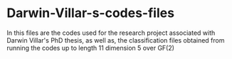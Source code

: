 # Darwin-Villar-s-codes-files
In this files are the codes used for the research project associated with Darwin Villar's PhD thesis, as well as, the classification files obtained from running the codes up to length 11 dimension 5 over GF(2)
